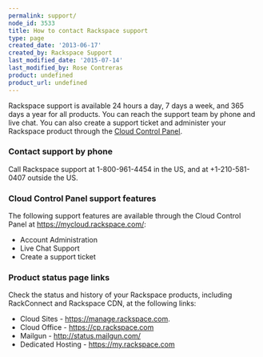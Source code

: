 ```yaml
---
permalink: support/
node_id: 3533
title: How to contact Rackspace support
type: page
created_date: '2013-06-17'
created_by: Rackspace Support
last_modified_date: '2015-07-14'
last_modified_by: Rose Contreras
product: undefined
product_url: undefined
---
```


Rackspace support is available 24 hours a day, 7 days a week, and 365
days a year for all products. You can reach the support team by phone
and live chat. You can also create a support ticket and administer your
Rackspace product through the [Cloud Control Panel](https://mycloud.rackspace.com/).

### Contact support by phone

Call Rackspace support at 1-800-961-4454 in the US, and at
+1-210-581-0407 outside the US.

### Cloud Control Panel support features

The following support features are available through the Cloud Control
Panel at <https://mycloud.rackspace.com/>:

-   Account Administration
-   Live Chat Support
-   Create a support ticket

### Product status page links

Check the status and history of your Rackspace products, including
RackConnect and Rackspace CDN, at the following links:

-   Cloud Sites - <https://manage.rackspace.com>.
-   Cloud Office - <https://cp.rackspace.com>
-   Mailgun - <http://status.mailgun.com/>
-   Dedicated Hosting - <https://my.rackspace.com>
